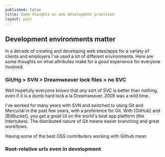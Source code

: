 ```yaml
---
published: false
title: Some thoughts on web development practices
layout: post
---
```


## Development environments matter

In a decade of creating and developing web sites/apps for a variety of clients and employers I've used a lot of different environments. Here are some thoughts on what attributes make for a good experience for everyone involved.

### Git/Hg > SVN > Dreamweaver lock files > no SVC

Well hopefully everyone knows that *any* sort of SVC is better than nothing, even if it is a dumb hard lock a la Dreamweaver. 2005 was a wild time.

I've worked for many years with SVN and switched to using Git and Mercurial in the past few years, with a preference for Git. With [GitHub] and [BitBucket], you get a great UI on the world's best app platform (the Intertubes). The distributed nature of Git means easier branching and great workflows.

Having some of the best OSS contributers working with Github mean

### Root-relative urls even in development
